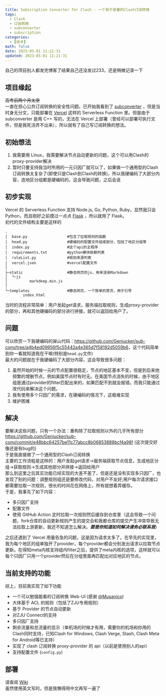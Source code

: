 ```yaml
---
title: Subscription Converter for Clash - 一个易于部署的Clash订阅转换
tags:
  - Clash
  - 订阅转换
  - subconverter
  - subscription
categories:
  - [技术]
math: false
date: 2023-05-01 11:21:31
updated: 2023-05-01 11:21:31
---
```


自己的项目别人都发完博客了结果自己还没发过233，还是稍微记录一下  

## 项目缘起
~~高考前两个月太空~~  
一直在担心公共订阅转换的安全性问题。已开始我看到了 [subconverter](https://github.com/tindy2013/subconverter) ，但是当时身无分文，只能部署在 [Vercel](https://vercel.com/) 这样的 Serverless Function 里。但是由于 subconverter 是用 C++ 写的，无法在 Vercel 上部署（曾经可以部署可执行文件，但是我死活弄不出来），所以就有了自己写订阅转换的想法。  

## 初始想法
1. 我需要用 Linux，我需要解决节点自动更新的问题，这个可以用Clash的proxy-provider解决  
2. 暂时只要支持我当时所用的一元只因厂就可以了，如果做一个通用型的Clash订阅转换太复杂了(即使只是Clash到Clash的转换)，所以我硬编码了大部分内容，连地区分组都是硬编码的，这会导致问题，之后会说  

## 初步实现
Vercel 的 Serverless Function 支持 Node.js, Go, Python, Ruby，显然我只会 Python，而且刚好之前摸过一点点 [Flask](https://flask.palletsprojects.com/) ，所以就用了 Flask。  
初代的文件结构主要是这样的
```shell
.
│  base.py                  #包含了拉取规则的函数
│  head.py                  #硬编码的配置文件组成部分，包括了地区分组等 
│  index.py                 #这个api的主程序
│  requirements.txt         #python模块依赖列表
│  ruleList.py              #规则来源列表
│  vercel.json              #vercel配置文件
│
├─static                    #静态网页的js，用来渲染Markdown
│  └─js
│          markdeep.min.js
│
└─templates                 #静态网页，一个简单的首页，用于引导
        index.html
```
当时的流程非常简单：用户发起get请求，服务端拉取规则，生成proxy-provider的部分，再和其他硬编码的部分进行拼接，就可以返回给用户了。  

## 问题
可以欣赏一下我硬编码的屎山代码：<https://github.com/Geniucker/sub-conv/tree/a4b4ed09956f5c55442a4e365d7f58192d5059b6>，这个代码简单到你一看就知道我在干嘛(特别是`head.py`文件)  
最大的问题就在于我硬编码了大部分内容，这会导致很多问题：
1. 虽然开始的时候一元的节点配置很稳定，节点的地区基本不变，但是到后来他频繁的增删节点，例如美国节点时有时无。在美国节点消失的时候，由于地区组是通过provider的filter匹配出来的，如果匹配不到就会报错。而我只能通过改代码来解决这个问题。  
2. 我有使用多个只因厂的需求，在硬编码的情况下，这极难实现  
3. 维护困难  

## 解决
要解决这些问题，只有一个办法：重构除了拉取规则以外的几乎所有部分<https://github.com/Geniucker/sub-conv/commit/e48bbc64257be11c77abcc8b06853888bcf4a98f> (这次提交好像还是有bug的)  
于是我直接做了一个通用型的Clash订阅转换  
主要的工作流程是这样的：用户发起get请求->服务端获取节点信息，生成地区分组->获取规则->生成其他部分并拼接->返回给用户  
那么到这里之后其实功能已经实现的大差不差了，但是还是没有实现多只因厂，也发现了别的问题：调整规则组还是要修改代码，对用户不友好;用户每次请求接口都需要拉取一次规则，很长的时间花在网络上，所有就想着弄缓存。  
于是，我事先了如下内容：
- 多只因厂支持  
- 配置文件  
- 使用 GitHub Action 定时拉取一次规则然后缓存到仓库里（这会导致一个问题，fork仓库的自动更新规则产生的提交会和我都仓库的提交产生冲突导致无法拉取上游更新，我还不知道怎么解决。***要是你知道如何解决请务必联系我***）

之后还遇到了 Vercel 用量告急的问题，这是因为请求太多了。在早先的实现里，我为每个地区的组单独开了provider，每个provider都会分别发出请求以拉取节点更新。在得知meta内核支持组内filter之后，提供了meta内核的选项，这样就可以每个只因厂只用一个provider然后在分组里面再匹配出对应地区的节点。  

## 当前支持的功能
综上，目前我实现了如下功能
- 一个可以勉强能看的订阅转换 Web-UI (感谢 [@Musanico](https://github.com/musanico))  
- 大体基于 ACL 的规则（包括了ZJU专用规则）  
- 基于 Provider 的节点自动更新  
- 对ZJU Connect的支持  
- 多只因厂支持  
- 剩余流量和总流量的显示（单机场的时候才有用，需要你的机场和你用的Clash同时支持，已知Clash for Windows, Clash Verge, Stash, Clash Meta for Android等已支持）  
- 实现了 clash 订阅转换 proxy-provider 的 api（以前是使用别人的api）  
- 支持配置文件 (`config.py`)

## 部署
请查阅 [Wiki](https://github.com/geniucker/sub-conv/wiki)  
虽然使用英文写的，但是我懒得用中文再写一遍了  